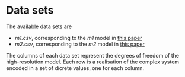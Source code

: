 # Data sets

The available data sets are
- *m1.csv*, corresponding to the *m1* model in [this paper]()
- *m2.csv*, corresponding to the *m2* model in [this paper]()

The columns of each data set represent the degrees of freedom of the high-resolution model. Each row is a realisation of the complex system encoded in a set of dicrete values, one for each column.
